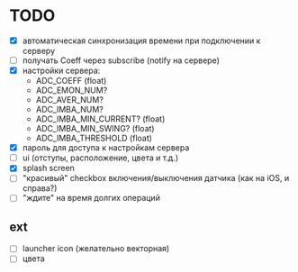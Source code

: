 # TODO

- [x] автоматическая синхронизация времени при подключении к серверу
- [ ] получать Coeff через subscribe (notify на сервере)
- [x] настройки сервера:
  - ADC_COEFF (float)
  - ADC_EMON_NUM?
  - ADC_AVER_NUM?
  - ADC_IMBA_NUM?
  - ADC_IMBA_MIN_CURRENT? (float)
  - ADC_IMBA_MIN_SWING? (float)
  - ADC_IMBA_THRESHOLD (float)
- [x] пароль для доступа к настройкам сервера
- [ ] ui (отступы, расположение, цвета и т.д.)
- [x] splash screen
- [ ] "красивый" checkbox включения/выключения датчика (как на iOS, и справа?)
- [ ] "ждите" на время долгих операций

## ext

- [ ] launcher icon (желательно векторная)
- [ ] цвета
